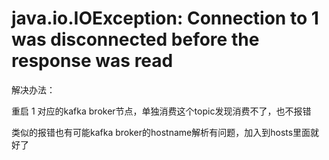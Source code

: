 # java.io.IOException: Connection to 1 was disconnected before the response was read

解决办法：

重启 1 对应的kafka broker节点，单独消费这个topic发现消费不了，也不报错

类似的报错也有可能kafka broker的hostname解析有问题，加入到hosts里面就好了
